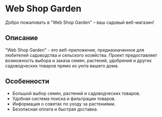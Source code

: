 # Web Shop Garden

Добро пожаловать в "Web Shop Garden" – ваш садовый веб-магазин!

## Описание

"Web Shop Garden" - это веб-приложение, предназначенное для любителей садоводства и сельского хозяйства. Проект предоставляет возможность выбора и заказа семян, растений, удобрений и других садоводческих товаров прямо из уюта вашего дома.

## Особенности

- Большой выбор семян, растений и садоводческих товаров.
- Удобная система поиска и фильтрации товаров.
- Информация о советах по уходу за растениями.
- Безопасная оплата и быстрая доставка.
